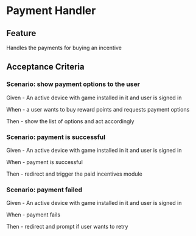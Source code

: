 # Payment Handler

## Feature

  Handles the payments for buying an incentive
  
## Acceptance Criteria

### Scenario: show payment options to the user

  Given - An active device with game installed in it and user is signed in
  
  When - a user wants to buy reward points and requests payment options
  
  Then - show the list of options and act accordingly
  
### Scenario: payment is successful

  Given - An active device with game installed in it and user is signed in
  
  When - payment is successful
  
  Then - redirect and trigger the paid incentives module
  
### Scenario: payment failed

  Given - An active device with game installed in it and user is signed in
  
  When - payment fails
  
  Then - redirect and prompt if user wants to retry
